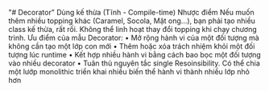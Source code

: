 "# Decorator" 
Dùng kế thừa (Tĩnh - Compile-time)
Nhược điểm
Nếu muốn thêm nhiều topping khác (Caramel, Socola, Mật ong...), bạn phải tạo nhiều class kế thừa, rất rối.
Không thể linh hoạt thay đổi topping khi chạy chương trình.
Ưu điểm của mẫu Decorator:
•	Mở rộng hành vi của một đối tượng mà không cần tạo một lớp con mới
•	Thêm hoặc xóa trách nhiệm khỏi một đối tượng lúc runtime
•	Kết hợp nhiều hành vi bằng cách bao bọc một đối tượng vào nhiều decorator
•	Tuân thủ nguyên tắc single Resoinsibility. Có thể chia một lướp monolithic triển khai nhiều biến thể hành vi thành nhiều lớp nhỏ hơn
